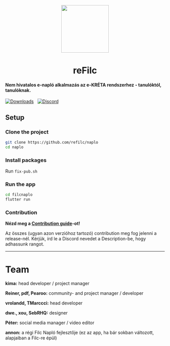 <p align=center>
  <img src="https://media.discordapp.net/attachments/1111727410677825596/1113217167513624646/reFilc_Logo_Squircle.png?width=671&height=671" width=150>
  <h1 align=center><b>reFilc</b></h1>
</p>

#### Nem hivatalos e-napló alkalmazás az e-KRÉTA rendszerhez - tanulóktól, tanulóknak.

[![Downloads](https://img.shields.io/github/downloads-pre/refilc/naplo/total?&logo=github&label=Downloads)](https://github.com/refilc/naplo/releases) &nbsp; [![Discord](https://img.shields.io/discord/1111649116020285532?logo=discord&label=Discord)](https://dc.refilc.hu)

## Setup

### Clone the project

```sh
git clone https://github.com/refilc/naplo
cd naplo
```

### Install packages

Run `fix-pub.sh`

### Run the app

```sh
cd filcnaplo
flutter run
```

### Contribution

**Nézd meg a [Contribution guide](CONTRIBUTING.md)-ot!**

Az összes (ugyan azon verzióhoz tartozó) contribution meg fog jelenni a release-nél. Kérjük, írd le a Discord nevedet a Description-be, hogy adhassunk rangot.

-------

# Team

**kima:** head developer / project manager

**Reiner, pdf, Pearoo:** community- and project manager / developer

**vrolandd, TMarccci:** head developer

**dwe., xou, SebRHQ:** designer

**Péter:** social media manager / video editor

**annon:** a régi Filc Napló fejlesztője (ez az app, ha bár sokban változott, alapjaiban a Filc-re épül)
